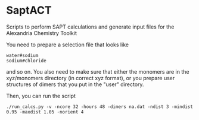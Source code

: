 # SaptACT
Scripts to perform SAPT calculations and generate input files for the Alexandria Chemistry Toolkit

You need to prepare a selection file that looks like
```
water#sodium
sodium#chloride
```
and so on. You also need to make sure that either the monomers are in the xyz/monomers directory
(in correct xyz format), or you prepare user structures of dimers that you put in the "user" directory.

Then, you can run the script
```
./run_calcs.py -v -ncore 32 -hours 48 -dimers na.dat -ndist 3 -mindist 0.95 -maxdist 1.05 -norient 4 
```
